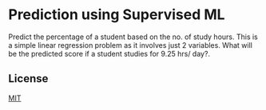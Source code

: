 
# Prediction using Supervised ML

Predict the percentage of a student based on the no. of study hours. This is a simple linear regression problem as it involves just 2 variables. What will be the predicted score if a student studies for 9.25 hrs/ day?.




## License

[MIT](https://choosealicense.com/licenses/mit/)

  